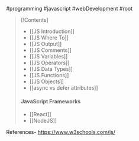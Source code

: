 #programming #javascript #webDevelopment #root 

>[!Contents]
>- [[JS Introduction]]
>- [[JS Where To]]
>- [[JS Output]]
>- [[JS Comments]]
>- [[JS Variables]]
>- [[JS Operators]]
>- [[JS Data Types]]
>- [[JS Functions]]
>- [[JS Objects]]
>- [[async vs defer attributes]]
>#### **JavaScript Frameworks**
>- [[React]]
>- [[NodeJS]]



References- https://www.w3schools.com/js/

